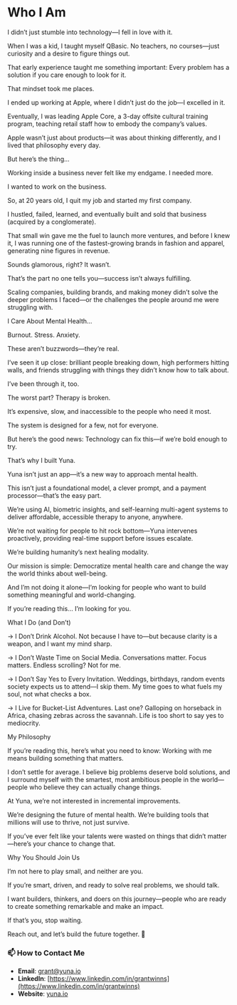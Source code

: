 # Who I Am

I didn’t just stumble into technology—I fell in love with it.

When I was a kid, I taught myself QBasic. No teachers, no courses—just curiosity and a desire to figure things out.

That early experience taught me something important: Every problem has a solution if you care enough to look for it.

That mindset took me places.

I ended up working at Apple, where I didn’t just do the job—I excelled in it.

Eventually, I was leading Apple Core, a 3-day offsite cultural training program, teaching retail staff how to embody the company’s values.

Apple wasn’t just about products—it was about thinking differently, and I lived that philosophy every day.

But here’s the thing…

Working inside a business never felt like my endgame. I needed more.

I wanted to work on the business.

So, at 20 years old, I quit my job and started my first company.

I hustled, failed, learned, and eventually built and sold that business (acquired by a conglomerate).

That small win gave me the fuel to launch more ventures, and before I knew it, I was running one of the fastest-growing brands in fashion and apparel, generating nine figures in revenue.

Sounds glamorous, right? It wasn’t.

That’s the part no one tells you—success isn’t always fulfilling.

Scaling companies, building brands, and making money didn’t solve the deeper problems I faced—or the challenges the people around me were struggling with.

I Care About Mental Health…

Burnout. Stress. Anxiety.

These aren’t buzzwords—they’re real.

I’ve seen it up close: brilliant people breaking down, high performers hitting walls, and friends struggling with things they didn’t know how to talk about.

I’ve been through it, too.

The worst part? Therapy is broken.

It’s expensive, slow, and inaccessible to the people who need it most.

The system is designed for a few, not for everyone.

But here’s the good news: Technology can fix this—if we’re bold enough to try.

That’s why I built Yuna.

Yuna isn’t just an app—it’s a new way to approach mental health.

This isn’t just a foundational model, a clever prompt, and a payment processor—that’s the easy part.

We’re using AI, biometric insights, and self-learning multi-agent systems to deliver affordable, accessible therapy to anyone, anywhere.

We’re not waiting for people to hit rock bottom—Yuna intervenes proactively, providing real-time support before issues escalate.

We’re building humanity’s next healing modality.

Our mission is simple: Democratize mental health care and change the way the world thinks about well-being.

And I’m not doing it alone—I’m looking for people who want to build something meaningful and world-changing.

If you’re reading this… I’m looking for you.

What I Do (and Don’t)

→ I Don’t Drink Alcohol. Not because I have to—but because clarity is a weapon, and I want my mind sharp.

→ I Don’t Waste Time on Social Media. Conversations matter. Focus matters. Endless scrolling? Not for me.

→ I Don’t Say Yes to Every Invitation. Weddings, birthdays, random events society expects us to attend—I skip them. My time goes to what fuels my soul, not what checks a box.

→ I Live for Bucket-List Adventures. Last one? Galloping on horseback in Africa, chasing zebras across the savannah. Life is too short to say yes to mediocrity.

My Philosophy

If you’re reading this, here’s what you need to know: Working with me means building something that matters.

I don’t settle for average. I believe big problems deserve bold solutions, and I surround myself with the smartest, most ambitious people in the world—people who believe they can actually change things.

At Yuna, we’re not interested in incremental improvements.

We’re designing the future of mental health. We’re building tools that millions will use to thrive, not just survive.

If you’ve ever felt like your talents were wasted on things that didn’t matter—here’s your chance to change that.

Why You Should Join Us

I’m not here to play small, and neither are you.

If you’re smart, driven, and ready to solve real problems, we should talk.

I want builders, thinkers, and doers on this journey—people who are ready to create something remarkable and make an impact.

If that’s you, stop waiting.

Reach out, and let’s build the future together. 🚀

### 📫 How to Contact Me 

- **Email**: [grant@yuna.io](mailto:grant@yuna.io)  
- **LinkedIn**: [https://www.linkedin.com/in/grantwinns](https://www.linkedin.com/in/grantwinns)  
- **Website**: [yuna.io](https://www.yuna.io?utm_source=github&utm_medium=profile_readme&utm_campaign=personal_branding)  

